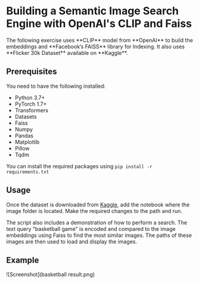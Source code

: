 # Building a Semantic Image Search Engine with OpenAI's CLIP and Faiss

<p>The following exercise uses **CLIP** model from **OpenAI** to build the embeddings and **Facebook’s FAISS** library for Indexing. It also uses **Flicker 30k Dataset** available on **Kaggle**.</p>

## Prerequisites

You need to have the following installed:

* Python 3.7+
* PyTorch 1.7+
* Transformers
* Datasets
* Faiss
* Numpy
* Pandas
* Matplotlib
* Pillow
* Tqdm

You can install the required packages using
`pip install -r requirements.txt`

## Usage
<p>Once the dataset is downloaded from <a href="https://www.kaggle.com/datasets/adityajn105/flickr30k">Kaggle</a>, add the notebook where the image folder is located. Make the required changes to the path and run.<p>

<p>The script also includes a demonstration of how to perform a search. The text query "basketball game" is encoded and compared to the image embeddings using Faiss to find the most similar images. The paths of these images are then used to load and display the images.</p>

## Example
![Screenshot](basketball result.png)